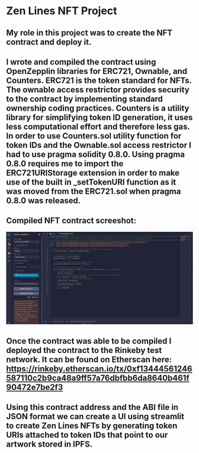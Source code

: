 # Zen Lines NFT Project

## My role in this project was to create the NFT contract and deploy it.

## I wrote and compiled the contract using OpenZepplin libraries for ERC721, Ownable, and Counters. ERC721 is the token standard for NFTs. The ownable access restrictor provides security to the contract by implementing standard ownership coding practices. Counters is a utility library for simplifying token ID generation, it uses less computational effort and therefore less gas. In order to use Counters.sol utility function for token IDs and the Ownable.sol access restrictor I had to use pragma solidity 0.8.0. Using pragma 0.8.0 requires me to import the ERC721URIStorage extension in order to make use of the built in _setTokenURI function as it was moved from the ERC721.sol when pragma 0.8.0 was released.

## Compiled NFT contract screeshot:
![Image](./screen_shots/compiled_nft_contract.png)

## Once the contract was able to be compiled I deployed the contract to the Rinkeby test network. It can be found on Etherscan here: https://rinkeby.etherscan.io/tx/0xf13444561246587110c2b9ca48a9ff57a76dbfbb6da8640b461f90472e7be2f3

## Using this contract address and the ABI file in JSON format we can create a UI using streamlit to create Zen Lines NFTs by generating token URIs attached to token IDs that point to our artwork stored in IPFS.